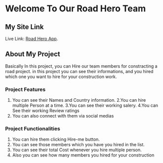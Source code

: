 # Welcome To Our Road Hero Team

## My Site Link 
Live Link: [Road Hero App](https://romantic-shannon-6d7d56.netlify.app/).

## About My Project

Basically In this project, you can Hire our  team members for constracting a road project. in this project you can see their informations, and you hired which one you want to hire for your construction work. 


### Project Features
1. You can see their Names and Country information.
2.You can hire multiple Person at a time.
3.You can see their working salery.
4.You can See their working Review ratings
5. You can also connect with them via social medias


### Project Functionalities
1. You can hire them clicking Hire-me button.
2. You can see those members which you have you hired in the list.
3. You can see their total Cost whenever you hire multiple person.  
4. Also you can see how many members you hired for your construction

